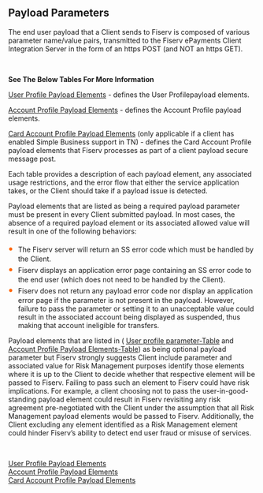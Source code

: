 ## Payload Parameters


The end user payload that a Client sends to Fiserv is composed of various parameter name/value pairs, transmitted to the Fiserv ePayments Client Integration Server in the form of an https POST (and NOT an https GET).


&nbsp;


**See The Below Tables For More Information**


[User Profile Payload Elements](?path=docs/getting-started/TN-Integration-Guide/SSO-Tables/table-1.md) - defines the User Profilepayload elements. </br>

[Account Profile Payload Elements](?path=docs/getting-started/TN-Integration-Guide/SSO-Tables/table-2.md) - defines the Account Profile payload elements. </br>

[Card Account Profile Payload Elements](?path=docs/getting-started/TN-Integration-Guide/SSO-Tables/table-3.md) (only applicable if a client has enabled Simple Business support in TN) - defines the Card Account Profile payload elements that Fiserv processes as part of a client payload secure message post.</br>

Each table provides a description of each payload element, any associated usage restrictions, and the error flow that either the service application takes, or the Client should take if a payload issue is detected. 

Payload elements that are listed as being a required payload parameter must be present in every Client submitted payload. In most cases, the absence of a required payload element or its associated allowed value will result in one of the following behaviors: 

<div class="card-body">
    <ul>
        <li>The Fiserv server will return an SS error code which must be handled by the Client. 
        </li>
        <li>Fiserv displays an application error page containing an SS error code to the end user (which does not need to be handled by the Client). 
        </li>
        <li>Fiserv does not return any payload error code nor display an application error page if the parameter is not present in the payload. However, failure to pass the parameter or setting it to an unacceptable value could result in the associated account being displayed as suspended, thus making that account ineligible for transfers. 
        </li>
    </ul>
</div>

<style>
    .card-body ul {
        list-style: none;
        padding-left: 20px;
    }
    .card-body ul li::before {
        content: "\2022";
        font-size: 1.5em;
        color: #f60;
        display: inline-block;
        width: 1em;
        margin-left: -1em;
    }
</style>

Payload elements that are listed in ( [User profile parameter-Table](?path=docs/getting-started/TN-Integration-Guide/SSO-Tables/table-1.md) and [Account Profile Payload Elements-Table](?path=docs/getting-started/TN-Integration-Guide/SSO-Tables/table-2.md)) as being optional payload parameter but Fiserv strongly suggests Client include parameter and associated value for Risk Management purposes identify those elements where it is up to the Client to decide whether that respective element will be passed to Fiserv. Failing to pass such an element to Fiserv could have risk implications. For example, a client choosing not to pass the user-in-good-standing payload element could result in Fiserv revisiting any risk agreement pre-negotiated with the Client under the assumption that all Risk Management payload elements would be passed to Fiserv. Additionally, the Client excluding any element identified as a Risk Management element could hinder Fiserv’s ability to detect end user fraud or misuse of services. 


&nbsp;

[User Profile Payload Elements](?path=docs/getting-started/TN-Integration-Guide/SSO-Tables/table-1.md)    
[Account Profile Payload Elements](?path=docs/getting-started/TN-Integration-Guide/SSO-Tables/table-2.md)     
[Card Account Profile Payload Elements](?path=docs/getting-started/TN-Integration-Guide/SSO-Tables/table-3.md)     


<style>
.center {
  display: block;
  margin-left: auto;
  margin-right: auto;
  height:300;
  width:400;
}
</style>

